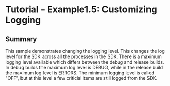 Tutorial - Example1.5: Customizing Logging
=======================================
## Summary
This sample demonstrates changing the logging level. This changes the log level for the SDK across all the processes in the SDK.
There is a maximum logging level available which differs between the debug and release builds.
In debug builds the maximum log level is DEBUG, while in the release build the maximum log level is ERRORS. The minimum logging level is
called "OFF", but at this level a few criticial items are still logged from the SDK.
</br>
</br>